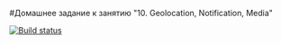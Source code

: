 #Домашнее задание к занятию "10. Geolocation, Notification, Media"

[![Build status](https://ci.appveyor.com/api/projects/status/fgen6jj13sg2xdnp?svg=true)](https://ci.appveyor.com/project/Akhukh1/home-timeline)
